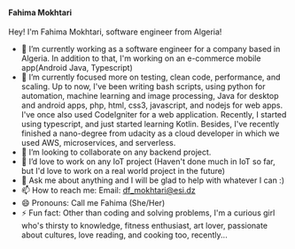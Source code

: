 #### Fahima Mokhtari
Hey! 
I'm Fahima Mokhtari, software engineer from Algeria!
<!--
**FahimaGold/FahimaGold** is a ✨ _special_ ✨ repository because its `README.md` (this file) appears on your GitHub profile.-->

- 🔭 I’m currently working as a software engineer for a company based in Algeria. In addition to that, I'm working on an e-commerce mobile app(Android Java, Typescript)
- 🌱 I’m currently focused more on testing, clean code, performance, and scaling. Up to now, I've been writing bash scripts, using python for automation, machine learning and image processing, Java for desktop and android apps, php, html, css3, javascript, and nodejs for web apps. I've once also used CodeIgniter for a web application. Recently, I started using typescript, and just started learning Kotlin. Besides, I've recently finished a nano-degree from udacity as a cloud developer in which we used AWS, microservices, and serverless. 
- 👯 I’m looking to collaborate on any backend project.
- 👯 I’d love to work on any IoT project (Haven't done much in IoT so far, but I'd love to work on a real world project in the future)
- 💬 Ask me about anything and I will be glad to help with whatever I can :)
- 📫 How to reach me: Email: df_mokhtari@esi.dz
- 😄 Pronouns: Call me Fahima (She/Her)
- ⚡ Fun fact: Other than coding and solving problems, I'm a curious girl who's thirsty to knowledge, fitness enthusiast, art lover, passionate about cultures, love reading, and cooking too, recently...

